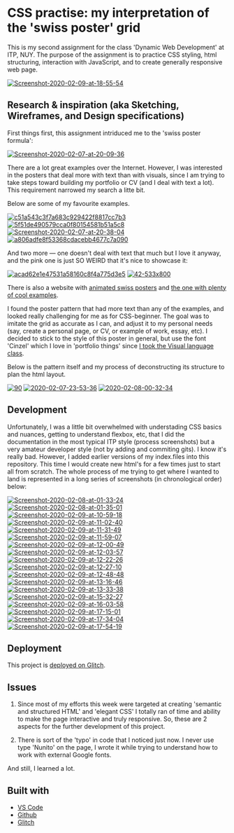 <!-- Every README should start with an H1 -->
# CSS practise: my interpretation of the 'swiss poster' grid
<!-- A one sentence description of the project or assignment -->
This is my second assignment for the class 'Dynamic Web Development' at ITP, NUY. The purpose of the assignment is to practice CSS styling, html structuring, interaction with JavaScript, and to create generally responsive web page. 

<a href="https://imgbb.com/"><img src="https://i.ibb.co/qDrq25N/Screenshot-2020-02-09-at-18-55-54.png" alt="Screenshot-2020-02-09-at-18-55-54" border="0"></a>

<!-- It is good practice to add an about or summary -->
## Research & inspiration (aka Sketching, Wireframes, and Design specifications)

First things first, this assignment intriduced me to the 'swiss poster formula':

<a href="https://imgbb.com/"><img src="https://i.ibb.co/CzXXSnq/Screenshot-2020-02-07-at-20-09-36.png" alt="Screenshot-2020-02-07-at-20-09-36" border="0"></a>

There are a lot great examples over the Internet. However, I was interested in the posters that deal more with text than with visuals, since I am trying to take steps toward building my portfolio or CV (and I deal with text a lot). This requirement narrowed my search a litte bit.

Below are some of my favourite examples.

<a href="https://ibb.co/vj6fq0w"><img src="https://i.ibb.co/kSszBNH/c51a543c3f7a683c929422f8817cc7b3.jpg" alt="c51a543c3f7a683c929422f8817cc7b3" border="0"></a>
<a href="https://ibb.co/j4Ym0jZ"><img src="https://i.ibb.co/zfgp9tH/5f51de490579cca0f80154581b51a5c8.jpg" alt="5f51de490579cca0f80154581b51a5c8" border="0"></a>
<a href="https://ibb.co/KzfnPbr"><img src="https://i.ibb.co/HpbZSBH/Screenshot-2020-02-07-at-20-38-04.png" alt="Screenshot-2020-02-07-at-20-38-04" border="0"></a>
<a href="https://ibb.co/vBS0fKj"><img src="https://i.ibb.co/kytNzWS/a806adfe8f53368cdacebb4677c7a090.jpg" alt="a806adfe8f53368cdacebb4677c7a090" border="0"></a>

And two more — one doesn't deal with text that much but I love it anyway, and the pink one is just SO WEIRD that it's nice to showcase it:

<a href="https://imgbb.com/"><img src="https://i.ibb.co/JBRzPqD/acad62e1e47531a58160c8f4a775d3e5.jpg" alt="acad62e1e47531a58160c8f4a775d3e5" border="0"></a>
<a href="https://ibb.co/wKQncjN"><img src="https://i.ibb.co/hKdGYwR/42-533x800.jpg" alt="42-533x800" border="0"></a>

There is also a website with <a href="https://swissincss.com/akari.html">animated swiss posters</a> and <a href="https://inspirationfeed.com/swiss-graphic-design/2/">the one with plenty of cool examples</a>. 

I found the poster pattern that had more text than any of the examples, and looked really challenging for me as for CSS-beginner. The goal was to imitate the grid as accurate as I can, and adjust it to my personal needs (say, create a personal page, or CV, or example of work, essay, etc). I decided to stick to the style of this poster in general, but use the font 'Cinzel' which I love in 'portfolio things' since <a href="https://medium.com/@elenaglazkova/visual-language-edited-poster-and-personal-brand-21b8fe5957d2">I took the Visual language class</a>.

Below is the pattern itself and my process of deconstructing its structure to plan the html layout.

<a href="https://ibb.co/jz51QtM"><img src="https://i.ibb.co/G9Jb8m2/90.jpg" alt="90" border="0"></a>
<a href="https://ibb.co/cv2ZSG5"><img src="https://i.ibb.co/z5PBTyc/2020-02-07-23-53-36.jpg" alt="2020-02-07-23-53-36" border="0"></a>
<a href="https://ibb.co/T4BtmQ3"><img src="https://i.ibb.co/wSN4Mnm/2020-02-08-00-32-34.jpg" alt="2020-02-08-00-32-34" border="0"></a>

<!-- It is essential to describe how to set up your project -->
## Development 
Unfortunately, I was a little bit overwhelmed with understading CSS basics and nuances, getting to understand flexbox, etc, that I did the documentation in the most typical ITP style (process screenshots) but a very amateur developer style (not by adding and commiting gits). 
I know it's really bad. However, I added earlier versions of my index.files into this repository. This time I would create new html's for a few times just to start all from scratch. The whole process of me trying to get where I wanted to land is represented in a long series of screenshots (in chronological order) below:

<a href="https://ibb.co/8NXszQ1"><img src="https://i.ibb.co/pbnwWkY/Screenshot-2020-02-08-at-01-33-24.png" alt="Screenshot-2020-02-08-at-01-33-24" border="0"></a>
<a href="https://ibb.co/R0vFjBB"><img src="https://i.ibb.co/jM6NJWW/Screenshot-2020-02-08-at-01-35-01.png" alt="Screenshot-2020-02-08-at-01-35-01" border="0"></a>
<a href="https://ibb.co/HDGD541"><img src="https://i.ibb.co/8DPD1sT/Screenshot-2020-02-09-at-10-59-18.png" alt="Screenshot-2020-02-09-at-10-59-18" border="0"></a>
<a href="https://ibb.co/bHLNp6W"><img src="https://i.ibb.co/VHDMXLj/Screenshot-2020-02-09-at-11-02-40.png" alt="Screenshot-2020-02-09-at-11-02-40" border="0"></a>
<a href="https://ibb.co/XymD1fp"><img src="https://i.ibb.co/f8m9fVt/Screenshot-2020-02-09-at-11-31-49.png" alt="Screenshot-2020-02-09-at-11-31-49" border="0"></a>
<a href="https://ibb.co/PGg9hRf"><img src="https://i.ibb.co/WvfPyQY/Screenshot-2020-02-09-at-11-59-07.png" alt="Screenshot-2020-02-09-at-11-59-07" border="0"></a>
<a href="https://ibb.co/kS4hvvh"><img src="https://i.ibb.co/hmBKwwK/Screenshot-2020-02-09-at-12-00-49.png" alt="Screenshot-2020-02-09-at-12-00-49" border="0"></a>
<a href="https://ibb.co/rtcGzDh"><img src="https://i.ibb.co/59nWSb3/Screenshot-2020-02-09-at-12-03-57.png" alt="Screenshot-2020-02-09-at-12-03-57" border="0"></a>
<a href="https://ibb.co/mFN7sVz"><img src="https://i.ibb.co/prhpDBX/Screenshot-2020-02-09-at-12-22-26.png" alt="Screenshot-2020-02-09-at-12-22-26" border="0"></a>
<a href="https://ibb.co/89gh615"><img src="https://i.ibb.co/6F0dgjP/Screenshot-2020-02-09-at-12-27-10.png" alt="Screenshot-2020-02-09-at-12-27-10" border="0"></a>
<a href="https://ibb.co/Z8G8kzy"><img src="https://i.ibb.co/YkPkqBv/Screenshot-2020-02-09-at-12-48-48.png" alt="Screenshot-2020-02-09-at-12-48-48" border="0"></a>
<a href="https://ibb.co/RYb06jL"><img src="https://i.ibb.co/ydPyk4L/Screenshot-2020-02-09-at-13-16-46.png" alt="Screenshot-2020-02-09-at-13-16-46" border="0"></a>
<a href="https://ibb.co/Zd8XxH6"><img src="https://i.ibb.co/Q9NQM8F/Screenshot-2020-02-09-at-13-33-38.png" alt="Screenshot-2020-02-09-at-13-33-38" border="0"></a>
<a href="https://ibb.co/CKK6VWv"><img src="https://i.ibb.co/RTTNQ7P/Screenshot-2020-02-09-at-15-32-27.png" alt="Screenshot-2020-02-09-at-15-32-27" border="0"></a>
<a href="https://ibb.co/yWpLCSZ"><img src="https://i.ibb.co/3Bvtbzj/Screenshot-2020-02-09-at-16-03-58.png" alt="Screenshot-2020-02-09-at-16-03-58" border="0"></a>
<a href="https://ibb.co/wcKK4GK"><img src="https://i.ibb.co/ph33dV3/Screenshot-2020-02-09-at-17-15-01.png" alt="Screenshot-2020-02-09-at-17-15-01" border="0"></a>
<a href="https://ibb.co/vZ2QrFM"><img src="https://i.ibb.co/727RTf0/Screenshot-2020-02-09-at-17-34-04.png" alt="Screenshot-2020-02-09-at-17-34-04" border="0"></a>
<a href="https://ibb.co/Jdfz9fK"><img src="https://i.ibb.co/PY75d7N/Screenshot-2020-02-09-at-17-54-19.png" alt="Screenshot-2020-02-09-at-17-54-19" border="0"></a>

## Deployment

This project is <a href="https://glitch.com/~eglazkova-dwd-a2-swiss-poster-design-css">deployed on Glitch</a>. 

## Issues 

1. Since most of my efforts this week were targeted at creating 'semantic and structured HTML' and 'elegant CSS' I totally ran of time and ability to make the page interactive and truly responsive. 
So, these are 2 aspects for the further development of this project. 

2. There is sort of the 'typo' in code that I noticed just now. I never use type 'Nunito' on the page, I wrote it while trying to understand how to work with external Google fonts.

And still, I learned a lot. 


## Built with

* [VS Code](https://code.visualstudio.com/)
* [Github](https://github.com)
* [Glitch](https://glitch.com/)













